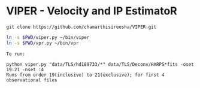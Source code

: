 # VIPER - Velocity and IP EstimatoR

```
git clone https://github.com/chamarthisireesha/VIPER.git
```

```bash
ln -s $PWD/viper.py ~/bin/viper
ln -s $PWD/vpr.py ~/bin/vpr
```

```
To run:

python viper.py "data/TLS/hd189733/*" data/TLS/Deconv/HARPS*fits -oset 19:21 -nset :4
Runs from order 19(inclusive) to 21(exclusive); for first 4 observational files

```
